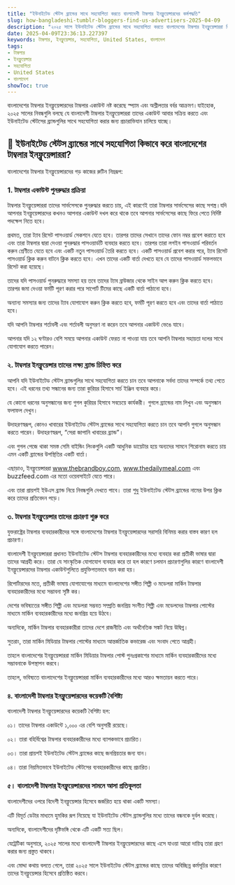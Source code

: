 ```yaml
---
title: "ইউনাইটেড স্টেটস ব্র্যান্ডের সাথে সহযোগিতা করতে বাংলাদেশী টাম্বলার ইনফ্লুয়েন্সারদের কর্মপদ্ধতি"
slug: how-bangladeshi-tumblr-bloggers-find-us-advertisers-2025-04-09
description: "২০২৫ সালে ইউনাইটেড স্টেটস ব্র্যান্ডের সাথে সহযোগিতা করতে বাংলাদেশের টাম্বলার ইনফ্লুয়েন্সাররা কি ধরনের কৌশল অবলম্বন করবে তা দেখুন।"
date: 2025-04-09T23:36:13.227397
keywords: টাম্বলার, ইনফ্লুয়েন্সার, সহযোগিতা, United States, বাংলাদেশ
tags:
- টাম্বলার
- ইনফ্লুয়েন্সার
- সহযোগিতা
- United States
- বাংলাদেশ
showToc: true
---
```


বাংলাদেশের টাম্বলার ইনফ্লুয়েন্সারদের টাম্বলার একাউন্ট নষ্ট করেছে স্প্যাম এবং অশ্লীলতার বর্বর আক্রমণ।যাইহোক, ২০২৫ সালের নিবন্ধগুলি বলছে যে বাংলাদেশী টাম্বলার ইনফ্লুয়েন্সাররা তাদের একাউন্ট আবার সক্রিয় করতে এবং ইউনাইটেড স্টেটসের ব্র্যান্ডগুলির সাথে সহযোগিতা করার জন্য প্রচারাভিযান চালিয়ে যাচ্ছে। 




## 🤔 ইউনাইটেড স্টেটস ব্র্যান্ডের সাথে সহযোগিতা কিভাবে করে বাংলাদেশের টাম্বলার ইনফ্লুয়েন্সাররা? 

বাংলাদেশের টাম্বলার ইনফ্লুয়েন্সারদের গড় কাজের রুটিন নিম্নরূপ: 
### 1. টাম্বলার একাউন্ট পুনরুদ্ধার প্রক্রিয়া
টাম্বলার ইনফ্লুয়েন্সাররা তাদের সার্ভসেসকে পুনরুদ্ধার করতে চায়, এই কারণেই তারা টাম্বলার সার্ভসেসের কাছে সশস্ত্র।যদি আপনার ইনফ্লুয়েন্সারদের কখনও আপনার একাউন্ট দখল করে থাকে তবে আপনার সার্ভসেসের কাছে ফিরে পেতে নির্দিষ্ট পদক্ষেপ নিতে হবে।


প্রথমত, তারা ট্যাব রিসেট পাসওয়ার্ড সেকশনে যেতে হবে। তারপর তাদের সেখানে তাদের ফোন নম্বর প্রবেশ করাতে হবে এবং তারা টাম্বলার দ্বারা দেওয়া পুনরুদ্ধার পাসওয়ার্ডটি ব্যবহার করতে হবে। তারপর তারা লগইন পাসওয়ার্ড পরিবর্তন করুন শ্রেণীতে যেতে হবে এবং একটি নতুন পাসওয়ার্ড তৈরি করতে হবে। একটি পাসওয়ার্ড প্রবেশ করার পরে, ট্যাব রিসেট পাসওয়ার্ড ক্লিক করুন বাটনে ক্লিক করতে হবে। এখন তাদের একটি বার্তা দেখতে হবে যে তাদের পাসওয়ার্ড সফলভাবে রিসেট করা হয়েছে।


তাদের যদি পাসওয়ার্ড পুনরুদ্ধারে সমস্যা হয় তবে তাদের ট্যাব ব্রাউজার থেকে সাইন আপ করুন ক্লিক করতে হবে। তারপর জমা দেওয়া ফর্মটি পূরণ করার পরে সাপোর্ট টিমের কাছে একটি বার্তা পাঠানো হবে।


অন্যান্য সমস্যার জন্য তাদের ট্যাব যোগাযোগ করুন ক্লিক করতে হবে, ফর্মটি পূরণ করতে হবে এবং তাদের বার্তা পাঠাতে হবে।


যদি আপনি টাম্বলার শর্তাবলী এবং শর্তাবলী অনুসরণ না করেন তবে আপনার একাউন্ট ভেঙে যাবে।


আপনার যদি ১২ ঘণ্টারও বেশি সময়ে আপনার একাউন্ট ফেরত না পাওয়া যায় তবে আপনি টাম্বলার সহায়তা দলের সাথে যোগাযোগ করতে পারেন।



### ২. টাম্বলার ইনফ্লুয়েন্সার তাদের লক্ষ্য ব্র্যান্ড চিহ্নিত করে
আপনি যদি ইউনাইটেড স্টেটস ব্র্যান্ডগুলির সাথে সহযোগিতা করতে চান তবে আপনাকে সর্বদা তাদের সম্পর্কে তথ্য পেতে হবে। এই ধরনের তথ্য সন্ধানের জন্য তারা কুরিয়র হিসাবে সার্চ ইঞ্জিন ব্যবহার করে।


যে কোনো ধরনের অনুসন্ধানের জন্য গুগল কুরিয়র হিসাবে সবচেয়ে কার্যকরী। গুগলে ব্র্যান্ডের নাম লিখুন এবং অনুসন্ধান ফলাফল দেখুন।


উদাহরণস্বরূপ, কোনও খাবারের ইউনাইটেড স্টেটস ব্র্যান্ডের সাথে সহযোগিতা করতে চান তবে আপনি গুগলে অনুসন্ধান করতে পারেন। উদাহরণস্বরূপ, “সেরা জাপানি খাবারের ব্র্যান্ড”। 


এবং গুগল পেজে থাকা সমস্ত সেমি বাইন্ডিং লিংকগুলি একটি আধুনিক ডায়েটার হয়ে অন্যদের সামনে শিরোনাম করতে চায় এমন একটি ব্র্যান্ডের উপস্থিতির একটি বার্তা।


এছাড়াও, ইনফ্লুয়েন্সাররা www.thebrandboy.com, www.thedailymeal.com এবং buzzfeed.com এর মতো ওয়েবসাইটে যেতে পারে।


এবং তারা প্রায়শই ইউএস ব্র্যান্ড নিয়ে নিবন্ধগুলি দেখতে পাবে। তারা শুধু ইউনাইটেড স্টেটস ব্র্যান্ডের নামের উপর ক্লিক করে তাদের প্রতিবেদন পড়ে। 


### ৩. টাম্বলার ইনফ্লুয়েন্সার তাদের প্রচারণা শুরু করে
যুক্তরাষ্ট্রের টাম্বলার ব্যবহারকারীদের সঙ্গে বাংলাদেশের টাম্বলার ইনফ্লুয়েন্সারদের সরাসরি বিনিময় করার বাস্তব কারণ হল প্রচারণা।



বাংলাদেশী ইনফ্লুয়েন্সাররা প্রধানত ইউনাইটেড স্টেটস টাম্বলার ব্যবহারকারীদের মধ্যে ব্যবহার করা প্রতীকী ভাষার দ্বারা তাদের আগ্রহী করে। তারা যে সাংস্কৃতিক যোগাযোগ ব্যবহার করে তা হল কারণে চলমান প্রচারণাগুলির কারণে বাংলাদেশী ইনফ্লুয়েন্সারদের টাম্বলার একাউন্টগুলিতে প্রযুক্তিগতভাবে বয়ন করা হয়।


রিপোর্টারদের মতে, প্রতীকী ভাষায় যোগাযোগের মাধ্যমে বাংলাদেশের সঙ্গীত শিল্পী ও মডেলরা মার্কিন টাম্বলার ব্যবহারকারীদের মধ্যে সম্ভাবনা সৃষ্টি কর। 


দেশের ভবিষ্যতের সঙ্গীত শিল্পী এবং মডেলরা সম্ভবত সম্প্রতি জনপ্রিয় সংগীত শিল্পী এবং মডেলদের টাম্বলার পোস্টের মাধ্যমে মার্কিন ব্যবহারকারীদের মধ্যে জনপ্রিয় হয়ে উঠবে। 


অন্যদিকে, মার্কিন টাম্বলার ব্যবহারকারীরা তাদের দেশে রাজনীতি এবং অর্থনৈতিক সঙ্কট নিয়ে উদ্বিগ্ন।


সুতরাং, তারা মার্কিন মিডিয়ার টাম্বলার পোস্টের মাধ্যমে আন্তর্জাতিক কভারেজ এবং সংবাদ পেতে আগ্রহী। 


তাহলে বাংলাদেশের ইনফ্লুয়েন্সাররা মার্কিন মিডিয়ার টাম্বলার পোস্ট পুনঃপ্রকাশের মাধ্যমে মার্কিন ব্যবহারকারীদের মধ্যে সম্ভাবনাকে উপস্থাপন করবে।  


তাহলে, ভবিষ্যতে বাংলাদেশের ইনফ্লুয়েন্সাররা মার্কিন ব্যবহারকারীদের মধ্যে আরও ক্ষমতায়ন করতে পারে। 


### ৪. বাংলাদেশী টাম্বলার ইনফ্লুয়েন্সারদের কয়েকটি বৈশিষ্ট্য
বাংলাদেশী টাম্বলার ইনফ্লুয়েন্সারদের কয়েকটি বৈশিষ্ট্য হল:


০১। তাদের টাম্বলার একাউন্টে ১,০০০ এর বেশি অনুসারী রয়েছে।


০২। তারা বহির্বিশ্বের টাম্বলার ব্যবহারকারীদের মধ্যে ব্যাপকভাবে প্রচারিত। 



০৩। তারা প্রায়শই ইউনাইটেড স্টেটস ব্র্যান্ডের কাছে জনপ্রিয়তার জন্য যান। 

 
০৪। তারা নিয়মিতভাবে ইউনাইটেড স্টেটসের ব্যবহারকারীদের কাছে প্রচারিত। 




### ৫। বাংলাদেশী টাম্বলার ইনফ্লুয়েন্সারদের সামনে আসা প্রতিকূলতা
বাংলাদেশীদের ওপরে বিদেশী ইনফ্লুয়েন্সার হিসেবে জর্জরিত হয়ে থাকা একটি সমস্যা। 


এটি বিমূর্ত ডেটার মাধ্যমে হুমকির রূপ নিয়েছে যা ইউনাইটেড স্টেটস ব্র্যান্ডগুলির মধ্যে তাদের বন্ধনকে দুর্বল করেছে। 


অন্যদিকে, বাংলাদেশীদের দৃষ্টিভঙ্গি থেকে এটি একটি সত্য ছিল। 


যেট্রেটিকা অনুসারে, ২০২৫ সালের মধ্যে বাংলাদেশী টাম্বলার ইনফ্লুয়েন্সারদের কাছে এসে যাওয়া আরো দায়িত্ব তারা গ্রহণ করার জন্য প্রস্তুত থাকবে। 


এবং মোদ্দা কথায় বলতে গেলে, তারা ২০২৫ সালে ইউনাইটেড স্টেটস ব্র্যান্ডের কাছে তাদের অবিচ্ছিন্ন কর্মসূচির কারণে তাদের ইনফ্লুয়েন্সার হিসেবে প্রতিষ্ঠিত করবে।
